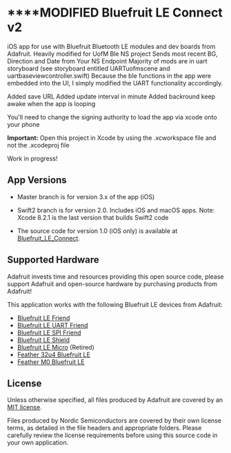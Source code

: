 # ****MODIFIED Bluefruit LE Connect v2

iOS app for use with Bluefruit Bluetooth LE modules and dev boards from Adafruit.
Heavily modified for UofM Ble NS project
Sends most recent BG, Direction and Date from Your NS Endpoint
Majority of mods are in uart storyboard (see storyboard entitled UARTuofmscene and uartbaseviewcontroller.swift)
Because the ble functions in the app were embedded into the UI, I simply modified the UART functionality accordingly.

Added save URL
Added update interval in minute
Added backround keep awake when the app is looping

You'll need to change the signing authority to load the app via xcode onto your phone


**Important:** Open this project in Xcode by using the .xcworkspace file and not the .xcodeproj file

Work in progress!

## App Versions

- Master branch is for version 3.x of the app (iOS) 

- Swift2 branch is for version 2.0. Includes iOS and macOS apps. 
Note: Xcode 8.2.1 is the last version that builds Swift2 code

- The source code for version 1.0 (iOS only) is available at [Bluefruit_LE_Connect](https://github.com/adafruit/Bluefruit_LE_Connect).


## Supported Hardware

Adafruit invests time and resources providing this open source code, please support Adafruit and open-source hardware by purchasing products from Adafruit!

This application works with the following Bluefruit LE devices from Adafruit:

- [Bluefruit LE Friend](https://www.adafruit.com/product/2267)
- [Bluefruit LE UART Friend](https://www.adafruit.com/product/2479)
- [Bluefruit LE SPI Friend](https://www.adafruit.com/product/2633)
- [Bluefruit LE Shield](https://www.adafruit.com/products/2746)
- [Bluefruit LE Micro](https://www.adafruit.com/product/2661) (Retired)
- [Feather 32u4 Bluefruit LE](https://www.adafruit.com/product/2829)
- [Feather M0 Bluefruit LE](https://www.adafruit.com/products/2995)

## License

Unless otherwise specified, all files produced by Adafruit are covered by an [MIT license](https://github.com/adafruit/Bluefruit_LE_Connect_Android/blob/master/license.txt).

Files produced by Nordic Semiconductors are covered by their own license terms, as detailed in the file headers and appropriate folders. Please carefully review the license requirements before using this source code in your own application.
